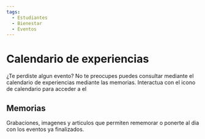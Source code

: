 ```yaml
---
tags:
  - Estudiantes
  - Bienestar
  - Eventos
---
```


# Calendario de experiencias

¿Te perdiste algun evento? No te preocupes puedes consultar mediante el calendario de experiencias mediante las memorias. Interactua con el icono de calendario para acceder a el

## Memorias

Grabaciones, imagenes y articulos que permiten rememorar o ponerte al dia con los eventos ya finalizados.
